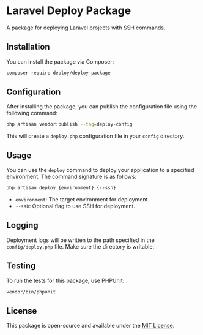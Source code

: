 # Laravel Deploy Package

A package for deploying Laravel projects with SSH commands.

## Installation

You can install the package via Composer:

```bash
composer require deploy/deploy-package
```

## Configuration

After installing the package, you can publish the configuration file using the following command:

```bash
php artisan vendor:publish --tag=deploy-config
```

This will create a `deploy.php` configuration file in your `config` directory.

## Usage

You can use the `deploy` command to deploy your application to a specified environment. The command signature is as follows:

```bash
php artisan deploy {environment} {--ssh}
```

- `environment`: The target environment for deployment.
- `--ssh`: Optional flag to use SSH for deployment.

## Logging

Deployment logs will be written to the path specified in the `config/deploy.php` file. Make sure the directory is writable.

## Testing

To run the tests for this package, use PHPUnit:

```bash
vendor/bin/phpunit
```

## License

This package is open-source and available under the [MIT License](LICENSE).
